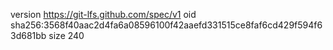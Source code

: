 version https://git-lfs.github.com/spec/v1
oid sha256:3568f40aac2d4fa6a08596100f42aaefd331515ce8faf6cd429f594f63d681bb
size 240
